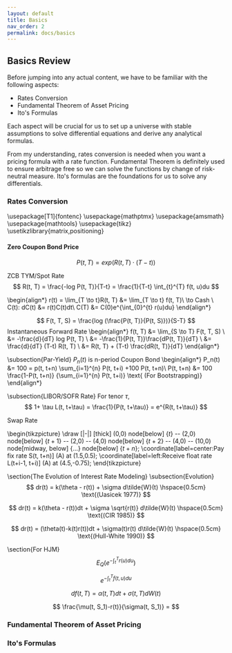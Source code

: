 ```yaml
---
layout: default
title: Basics
nav_order: 2
permalink: docs/basics
---
```


## Basics Review 

Before jumping into any actual content, we have to be familiar with the following aspects: 
- Rates Conversion
- Fundamental Theorem of Asset Pricing
- Ito's Formulas

Each aspect will be crucial for us to set up a universe with stable assumptions to solve differential equations and derive any analytical formulas. 

From my understanding, rates conversion is needed when you want a pricing formula with a rate function. Fundamental Theorem is definitely used to ensure arbitrage free so we can solve the functions by change of risk-neutral measure. Ito's formulas are the foundations for us to solve any differentials. 

### Rates Conversion 

\usepackage[T1]{fontenc}
\usepackage{mathptmx}
\usepackage{amsmath}
\usepackage{mathtools}
\usepackage{tikz}
\usetikzlibrary{matrix,positioning}

#### Zero Coupon Bond Price

$$
P(t, T) = exp(R(t, T) \cdot (T-t))
$$

ZCB TYM/Spot Rate
$$
R(t, T) = \frac{-log P(t, T)}{T-t} = \frac{1}{T-t} \int_{t}^{T} f(t, u)du
$$


\begin{align*}
    r(t) = \lim_{T \to t}R(t, T) &= \lim_{T \to t} f(t, T)\\
    \to Cash \ C(t): dC(t) &= r(t)C(t)dt\\
    C(T) &= C(0)e^{\int_{0}^{t} r(u)du}
\end{align*}

$$
F(t, T, S) = \frac{log (\frac{P(t, T)}{P(t, S)})}{S-T}
$$
Instantaneous Forward Rate
\begin{align*}
    f(t, T) &= \lim_{S \to T} F(t, T, S) \\
    &= -\frac{d}{dT} log P(t, T) \\
    &= -\frac{1}{P(t, T)}\frac{dP(t, T)}{dT} \\
    &= \frac{d}{dT} (T-t) R(t, T) \\
    &= R(t, T) + (T-t) \frac{dR(t, T)}{dT}
\end{align*}

\subsection{Par-Yield}
$P_n(t)$ is n-period Coupon Bond
\begin{align*}
    P_n(t) &= 100 = p(t, t+n) \sum_{i=1}^{n} P(t, t+i) +100 P(t, t+n)\\
    P(t, t+n) &= 100 \frac{1-P(t, t+n)} {\sum_{i=1}^{n} P(t, t+i)} \text{  (For Bootstrapping)}
\end{align*}

\subsection{LIBOR/SOFR Rate}
For tenor $\tau$,
$$
1+ \tau L(t, t+\tau) = \frac{1}{P(t, t+\tau)} = e^{R(t, t+\tau)}
$$

Swap Rate

\begin{tikzpicture}
  \draw [|-|] [thick] (0,0) node[below] {$t$} -- (2,0) node[below] {$t+1$}
  -- (2,0) -- (4,0)   node[below] {$t+2$}
  -- (4,0) -- (10,0) node[midway, below] {$\ldots$} node[below] {$t+n$};
  \coordinate[label=center:$\text{Pay fix rate S(t, t+n)}$] (A) at (1.5,0.5);
  \coordinate[label=left:$\text{Receive float rate L(t+i-1, t+i)}$] (A) at (4.5,-0.75);
\end{tikzpicture}

\section{The Evolution of Interest Rate Modeling}
\subsection{Evolution}
$$
dr(t) = k(\theta - r(t)) + \sigma d\tilde{W}(t) \hspace{0.5cm} \text{(Uasicek 1977)}
$$

$$
dr(t) = k(\theta - r(t))dt + \sigma \sqrt{r(t)} d\tilde{W}(t) \hspace{0.5cm} \text{(CIR 1985)}
$$

$$
dr(t) = (\theta(t)-k(t)r(t))dt + \sigma(t)r(t) d\tilde{W}(t) \hspace{0.5cm} \text{(Hull-White 1990)}
$$

\section{For HJM}
$$
E_{Q}\left(e^{-\int_{t}^{T} r(u)du} \right)
$$

$$
e^{-\int_{t}^{T} f(t,u)du}
$$

$$
df(t, T) = \alpha (t, T)dt + \sigma(t, T)dW(t)
$$

$$
\frac{\mu(t, S_1)-r(t)}{\sigma(t, S_1)} = 
$$



### Fundamental Theorem of Asset Pricing 

### Ito's Formulas
